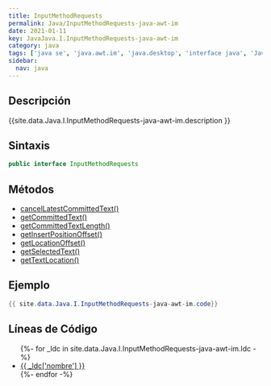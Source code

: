 ```yaml
---
title: InputMethodRequests
permalink: Java/InputMethodRequests-java-awt-im
date: 2021-01-11
key: JavaJava.I.InputMethodRequests-java-awt-im
category: java
tags: ['java se', 'java.awt.im', 'java.desktop', 'interface java', 'Java 1.2']
sidebar: 
  nav: java
---
```


## Descripción
{{site.data.Java.I.InputMethodRequests-java-awt-im.description }}

## Sintaxis
~~~java
public interface InputMethodRequests
~~~

## Métodos
* [cancelLatestCommittedText()](/Java/InputMethodRequests-java-awt-im/cancelLatestCommittedText)
* [getCommittedText()](/Java/InputMethodRequests-java-awt-im/getCommittedText)
* [getCommittedTextLength()](/Java/InputMethodRequests-java-awt-im/getCommittedTextLength)
* [getInsertPositionOffset()](/Java/InputMethodRequests-java-awt-im/getInsertPositionOffset)
* [getLocationOffset()](/Java/InputMethodRequests-java-awt-im/getLocationOffset)
* [getSelectedText()](/Java/InputMethodRequests-java-awt-im/getSelectedText)
* [getTextLocation()](/Java/InputMethodRequests-java-awt-im/getTextLocation)

## Ejemplo
~~~java
{{ site.data.Java.I.InputMethodRequests-java-awt-im.code}}
~~~

## Líneas de Código
<ul>
{%- for _ldc in site.data.Java.I.InputMethodRequests-java-awt-im.ldc -%}
   <li>
       <a href="{{_ldc['url'] }}">{{ _ldc['nombre'] }}</a>
   </li>
{%- endfor -%}
</ul>
